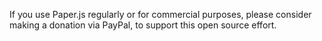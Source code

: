 If you use Paper.js regularly or for commercial purposes, please consider making a donation via PayPal, to support this open source effort.

<template name='donate' />

Thank you!